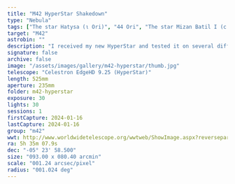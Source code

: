 ```yaml
---
title: "M42 HyperStar Shakedown"
type: "Nebula"
tags: ["The star Hatysa (ι Ori)", "44 Ori", "The star Mizan Batil I (c Ori)", "42 Ori", "The star Trapezium (θ1 Ori A)", "41 Ori A", "The star Mizan Batil II (θ2 Ori)", "43 Ori", "The star θ1 Ori C", "41 Ori C", "The star θ1 Ori D", "41 Ori D", "The star 45 Ori", "NGC1973", "NGC1975", "NGC1976", "Great Orion Nebula", "Orion Nebula", "M42", "NGC1977", "the Running Man Nebula", "NGC1980", "Lower Sword", "NGC1982", "Mairans Nebula", "M43"]
target: "M42"
astrobin: ""
description: "I received my new HyperStar and tested it on several different targets in one night. This is from just 30 minutes (60 x 30s) of imaging using a setup that gathers light 25x faster than the unmodified scope!"
signature: false
archive: false
image: "/assets/images/gallery/m42-hyperstar/thumb.jpg"
telescope: "Celestron EdgeHD 9.25 (HyperStar)"
length: 525mm
aperture: 235mm
folder: m42-hyperstar
exposure: 30
lights: 30
sessions: 1
firstCapture: 2024-01-16
lastCapture: 2024-01-16
group: "m42"
wwt: http://www.worldwidetelescope.org/wwtweb/ShowImage.aspx?reverseparity=False&scale=1.243552&name=m42-hyperstar.jpg&imageurl=https://deepskyworkflows.com/assets/images/gallery/m42-hyperstar/m42-hyperstar.jpg&credits=Jeremy+Likness+at+DeepSkyWorkflows.com&creditsUrl=https://deepskyworkflows.com/about&ra=83.180491&dec=-5.216231&x=3959.6&y=1352.3&rotation=-144.08&thumb=https://deepskyworkflows.com/assets/images/gallery/m42-hyperstar/thumb.jpg
ra: 5h 35m 07.9s
dec: "-05° 23' 58.500"
size: "093.00 x 080.40 arcmin"
scale: "001.24 arcsec/pixel"
radius: "001.024 deg"
---
```

